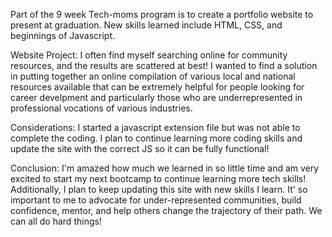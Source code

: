 <!-- Tech-Moms Portfolio project -->

Part of the 9 week Tech-moms program is to create a portfolio website to present at graduation. New skills learned include HTML, CSS, and beginnings of Javascript. 

Website Project:
I often find myself searching online for community resources, and the results are scattered at best! I wanted to find a solution in putting together an online compilation of various local and national resources available that can be extremely helpful for people looking for career develpment and particularly those who are underrepresented in professional vocations of various industries. 

Considerations:
I started a javascript extension file but was not able to complete the coding. I plan to continue learning more coding skills and update the site with the correct JS so it can be fully functional!

Conclusion:
I'm amazed how much we learned in so little time and am very excited to start my next bootcamp to continue learning more tech skills! Additionally, I plan to keep updating this site with new skills I learn. It' so important to me to advocate for under-represented communities, build confidence, mentor, and help others change the trajectory of their path. We can all do hard things! 
